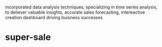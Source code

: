 incorporated data analysis techniques,
specializing in time series analysis, 
to deliever valuable insights,
accurate sales forecasting,
intereactive creation dashboard 
driving buisness successes 
# super-sale
